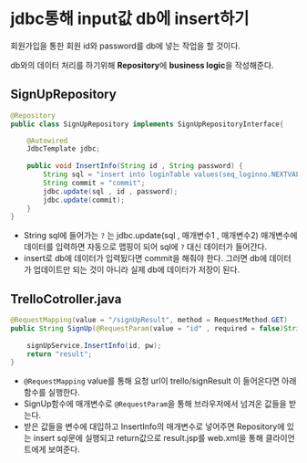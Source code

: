 # jdbc통해 input값 db에 insert하기

회원가입을 통한 회원 id와 password를 db에 넣는 작업을 할 것이다.

db와의 데이터 처리를 하기위해 **Repository**에 **business logic**을 작성해준다.

## SignUpRepository

```java
@Repository
public class SignUpRepository implements SignUpRepositoryInterface{

	@Autowired
	JdbcTemplate jdbc;
	
	public void InsertInfo(String id , String password) {
		String sql = "insert into loginTable values(seq_loginno.NEXTVAL,?,?)";
		String commit = "commit";
		jdbc.update(sql , id , password);
		jdbc.update(commit);
	}
}
```

- String sql에 들어가는 `?` 는 jdbc.update(sql , 매개변수1 , 매개변수2) 매개변수에 데이터를 입력하면 자동으로 맵핑이 되어 sql에 `?` 대신 데이터가 들어간다.
- insert로 db에 데이터가 입력됬다면 commit을 해줘야 한다. 그러면 db에 데이터가 업데이트만 되는 것이 아니라 실제 db에 데이터가 저장이 된다.



## TrelloCotroller.java

```java
@RequestMapping(value = "/signUpResult", method = RequestMethod.GET)
public String SignUp(@RequestParam(value = "id" , required = false)String id,@RequestParam(value = "PW" , required = false)String pw) {
	
	signUpService.InsertInfo(id, pw);
	return "result";
}
```
- `@RequestMapping` value를 통해 요청 url이 trello/signResult 이 들어온다면 아래 함수를 실행한다.
- SignUp함수에 매개변수로 `@RequestParam`을 통해 브라우저에서 넘겨온 값들을 받는다.
- 받은 값들을 변수에 대입하고 InsertInfo의 매개변수로 넣어주면 Repository에 있는 insert sql문에 실행되고 return값으로 result.jsp를 web.xml을 통해 클라이언트에게 보여준다.

